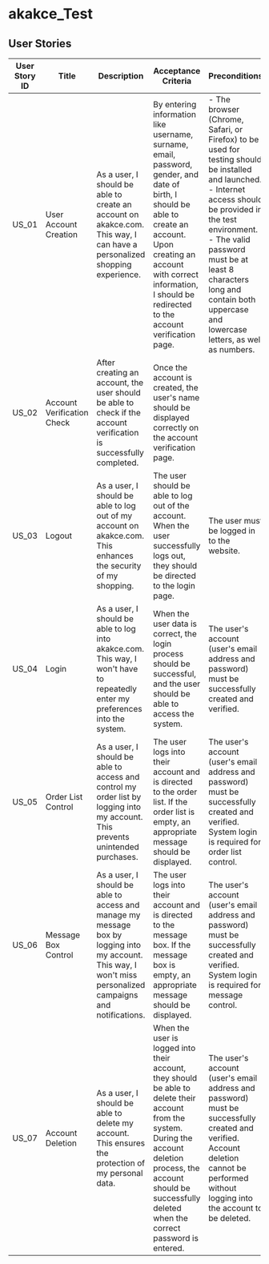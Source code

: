 # akakce_Test

## User Stories

| User Story ID | Title | Description | Acceptance Criteria | Preconditions |
| --- | --- | --- | --- | --- |
| US_01 | User Account Creation | As a user, I should be able to create an account on akakce.com. This way, I can have a personalized shopping experience. | By entering information like username, surname, email, password, gender, and date of birth, I should be able to create an account. Upon creating an account with correct information, I should be redirected to the account verification page. | - The browser (Chrome, Safari, or Firefox) to be used for testing should be installed and launched. - Internet access should be provided in the test environment. - The valid password must be at least 8 characters long and contain both uppercase and lowercase letters, as well as numbers. |
| US_02 | Account Verification Check | After creating an account, the user should be able to check if the account verification is successfully completed. | Once the account is created, the user's name should be displayed correctly on the account verification page. |  |
| US_03 | Logout | As a user, I should be able to log out of my account on akakce.com. This enhances the security of my shopping. | The user should be able to log out of the account. When the user successfully logs out, they should be directed to the login page. | The user must be logged in to the website. |
| US_04 | Login | As a user, I should be able to log into akakce.com. This way, I won't have to repeatedly enter my preferences into the system. | When the user data is correct, the login process should be successful, and the user should be able to access the system. | The user's account (user's email address and password) must be successfully created and verified. |
| US_05 | Order List Control | As a user, I should be able to access and control my order list by logging into my account. This prevents unintended purchases. | The user logs into their account and is directed to the order list. If the order list is empty, an appropriate message should be displayed. | The user's account (user's email address and password) must be successfully created and verified. System login is required for order list control. |
| US_06 | Message Box Control | As a user, I should be able to access and manage my message box by logging into my account. This way, I won't miss personalized campaigns and notifications. | The user logs into their account and is directed to the message box. If the message box is empty, an appropriate message should be displayed. | The user's account (user's email address and password) must be successfully created and verified. System login is required for message control. |
| US_07 | Account Deletion | As a user, I should be able to delete my account. This ensures the protection of my personal data. | When the user is logged into their account, they should be able to delete their account from the system. During the account deletion process, the account should be successfully deleted when the correct password is entered. | The user's account (user's email address and password) must be successfully created and verified. Account deletion cannot be performed without logging into the account to be deleted. |


